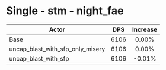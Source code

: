 # Single - stm - night_fae
| Actor | DPS | Increase |
|---|:---:|:---:|
|Base|6106|0.00%|
|uncap_blast_with_sfp_only_misery|6106|0.00%|
|uncap_blast_with_sfp|6106|-0.01%|
